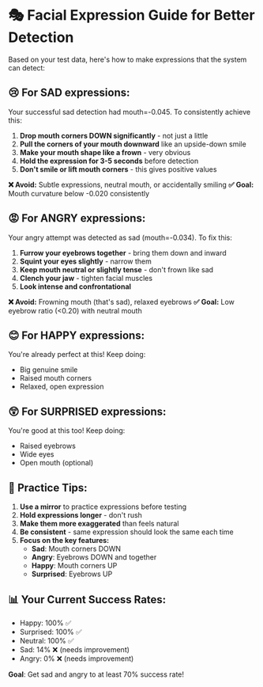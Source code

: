 # 🎭 Facial Expression Guide for Better Detection

Based on your test data, here's how to make expressions that the system can detect:

## 😢 **For SAD expressions:**
Your successful sad detection had mouth=-0.045. To consistently achieve this:

1. **Drop mouth corners DOWN significantly** - not just a little
2. **Pull the corners of your mouth downward** like an upside-down smile
3. **Make your mouth shape like a frown** - very obvious
4. **Hold the expression for 3-5 seconds** before detection
5. **Don't smile or lift mouth corners** - this gives positive values

**❌ Avoid:** Subtle expressions, neutral mouth, or accidentally smiling
**✅ Goal:** Mouth curvature below -0.020 consistently

## 😡 **For ANGRY expressions:**
Your angry attempt was detected as sad (mouth=-0.034). To fix this:

1. **Furrow your eyebrows together** - bring them down and inward
2. **Squint your eyes slightly** - narrow them
3. **Keep mouth neutral or slightly tense** - don't frown like sad
4. **Clench your jaw** - tighten facial muscles
5. **Look intense and confrontational**

**❌ Avoid:** Frowning mouth (that's sad), relaxed eyebrows
**✅ Goal:** Low eyebrow ratio (<0.20) with neutral mouth

## 😊 **For HAPPY expressions:**
You're already perfect at this! Keep doing:
- Big genuine smile
- Raised mouth corners
- Relaxed, open expression

## 😲 **For SURPRISED expressions:**
You're good at this too! Keep doing:
- Raised eyebrows
- Wide eyes
- Open mouth (optional)

## 🎯 **Practice Tips:**

1. **Use a mirror** to practice expressions before testing
2. **Hold expressions longer** - don't rush
3. **Make them more exaggerated** than feels natural
4. **Be consistent** - same expression should look the same each time
5. **Focus on the key features:**
   - **Sad**: Mouth corners DOWN
   - **Angry**: Eyebrows DOWN and together
   - **Happy**: Mouth corners UP
   - **Surprised**: Eyebrows UP

## 📊 **Your Current Success Rates:**
- Happy: 100% ✅
- Surprised: 100% ✅  
- Neutral: 100% ✅
- Sad: 14% ❌ (needs improvement)
- Angry: 0% ❌ (needs improvement)

**Goal**: Get sad and angry to at least 70% success rate!